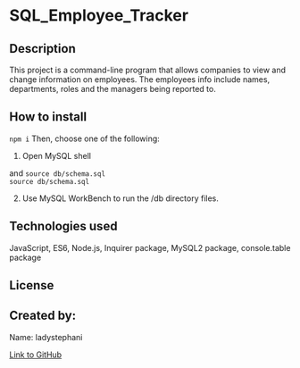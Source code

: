 # SQL_Employee_Tracker

## Description

This project is a command-line program that allows companies to view and change information on employees. The employees info include names, departments, roles and the managers being reported to.

## How to install

`npm i`
Then, choose one of the following:

1. Open MySQL shell

and `source db/schema.sql`  
`source db/schema.sql`

2. Use MySQL WorkBench to run the /db directory files.

## Technologies used

JavaScript, ES6, Node.js, Inquirer package, MySQL2 package, console.table package

## License

## Created by:

Name: ladystephani

[Link to GitHub](https://github.com/ladystephani)
